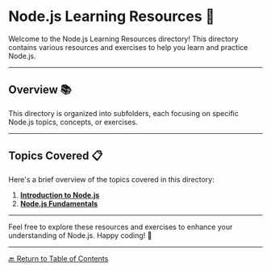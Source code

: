 # Node.js Learning Resources 🚀

Welcome to the Node.js Learning Resources directory! This directory contains various resources and exercises to help you learn and practice Node.js.

---

## Overview 📚

This directory is organized into subfolders, each focusing on specific Node.js topics, concepts, or exercises.

---

## Topics Covered 📋

Here's a brief overview of the topics covered in this directory:

1. **[Introduction to Node.js](1-Intro/index.html)**
2. **[Node.js Fundamentals](2-Fundamentals/index.html)**

---

Feel free to explore these resources and exercises to enhance your understanding of Node.js. Happy coding! 🎉

---

[🔙 Return to Table of Contents](https://kernel-rb.github.io/CSLearningToolkit/)
